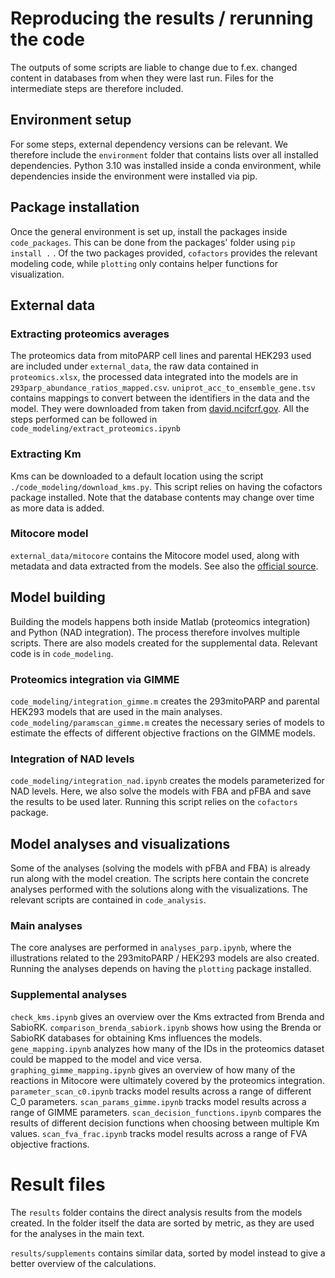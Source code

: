 # Reproducing the results / rerunning the code

The outputs of some scripts are liable to change due to f.ex. changed content in databases from when they were last run.
Files for the intermediate steps are therefore included.

## Environment setup
For some steps, external dependency versions can be relevant. We therefore include the `environment` folder that contains lists over all installed dependencies.
Python 3.10 was installed inside a conda environment, while dependencies inside the environment were installed via pip.

## Package installation
Once the general environment is set up, install the packages inside `code_packages`. This can be done from the packages' folder using `pip install .` .
Of the two packages provided, `cofactors` provides the relevant modeling code, while `plotting` only contains helper functions for visualization.


## External data

### Extracting proteomics averages
The proteomics data from mitoPARP cell lines and parental HEK293 used are included under `external_data`,
the raw data contained in `proteomics.xlsx`, the processed data integrated into the models are in `293parp_abundance_ratios_mapped.csv`.
`uniprot_acc_to_ensemble_gene.tsv` contains mappings to convert between the identifiers in the data and the model. 
They were downloaded from taken from [david.ncifcrf.gov](https://david.ncifcrf.gov/).
All the steps performed can be followed in `code_modeling/extract_proteomics.ipynb`

### Extracting Km
Kms can be downloaded to a default location using the script `./code_modeling/download_kms.py`.
This script relies on having the cofactors package installed.
Note that the database contents may change over time as more data is added.

### Mitocore model
`external_data/mitocore` contains the Mitocore model used, along with metadata and data extracted from the models.
See also the [official source](https://www.mrc-mbu.cam.ac.uk/research-resources-and-facilities/mitocore).


## Model building
Building the models happens both inside Matlab (proteomics integration) and Python (NAD integration).
The process therefore involves multiple scripts.
There are also models created for the supplemental data.
Relevant code is in `code_modeling`.

### Proteomics integration via GIMME
`code_modeling/integration_gimme.m` creates the 293mitoPARP and parental HEK293 models that are used in the main analyses.
`code_modeling/paramscan_gimme.m` creates the necessary series of models to estimate the effects of different objective fractions on the GIMME models.

### Integration of NAD levels
`code_modeling/integration_nad.ipynb` creates the models parameterized for NAD levels. 
Here, we also solve the models with FBA and pFBA and save the results to be used later.
Running this script relies on the `cofactors` package.

## Model analyses and visualizations
Some of the analyses (solving the models with pFBA and FBA) is already run along with the model creation.
The scripts here contain the concrete analyses performed with the solutions along with the visualizations.
The relevant scripts are contained in `code_analysis`.

### Main analyses
The core analyses are performed in `analyses_parp.ipynb`, where the illustrations related to the 293mitoPARP / HEK293 models are also created.
Running the analyses depends on having the `plotting` package installed.


### Supplemental analyses
`check_kms.ipynb` gives an overview over the Kms extracted from Brenda and SabioRK.
`comparison_brenda_sabiork.ipynb` shows how using the Brenda or SabioRK databases for obtaining Kms influences the models.
`gene_mapping.ipynb` analyzes how many of the IDs in the proteomics dataset could be mapped to the model and vice versa. 
`graphing_gimme_mapping.ipynb` gives an overview of how many of the reactions in Mitocore were ultimately covered by the proteomics integration.
`parameter_scan_c0.ipynb` tracks model results across a range of different C_0 parameters.
`scan_params_gimme.ipynb` tracks model results across a range of GIMME parameters.
`scan_decision_functions.ipynb` compares the results of different decision functions when choosing between multiple Km values.
`scan_fva_frac.ipynb` tracks model results across a range of FVA objective fractions.

# Result files
The `results` folder contains the direct analysis results from the models created.
In the folder itself the data are sorted by metric, as they are used for the analyses in the main text.

`results/supplements` contains similar data, sorted by model instead to give a better overview of the calculations.